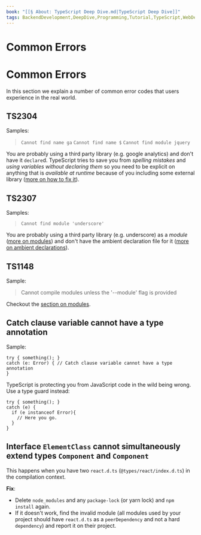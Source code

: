 ```yaml
---
book: "[[§ About꞉ TypeScript Deep Dive.md|TypeScript Deep Dive]]"
tags: BackendDevelopment,DeepDive,Programming,Tutorial,TypeScript,WebDevelopment
---
```


# Common Errors

# Common Errors

In this section we explain a number of common error codes that users experience in the real world.

## TS2304

Samples:

> `Cannot find name ga` `Cannot find name $` `Cannot find module jquery`

You are probably using a third party library (e.g. google analytics) and don't have it `declare`d. TypeScript tries to save you from _spelling mistakes_ and _using variables without declaring them_ so you need to be explicit on anything that is _available at runtime_ because of you including some external library ([more on how to fix it](Declaration%20Files.md)).

## TS2307

Samples:

> `Cannot find module 'underscore'`

You are probably using a third party library (e.g. underscore) as a _module_ ([more on modules](Modules.md)) and don't have the ambient declaration file for it ([more on ambient declarations](Declaration%20Files.md)).

## TS1148

Sample:

> Cannot compile modules unless the '--module' flag is provided

Checkout the [section on modules](Modules.md).

## Catch clause variable cannot have a type annotation

Sample:

```
try { something(); }
catch (e: Error) { // Catch clause variable cannot have a type annotation
}
```

TypeScript is protecting you from JavaScript code in the wild being wrong. Use a type guard instead:

```
try { something(); }
catch (e) {
  if (e instanceof Error){
    // Here you go.
  }
}
```

## Interface `ElementClass` cannot simultaneously extend types `Component` and `Component`

This happens when you have two `react.d.ts` (`@types/react/index.d.ts`) in the compilation context.

**Fix**:

- Delete `node_modules` and any `package-lock` (or yarn lock) and `npm install` again.
- If it doesn't work, find the invalid module (all modules used by your project should have `react.d.ts` as a `peerDependency` and not a hard `dependency`) and report it on their project.